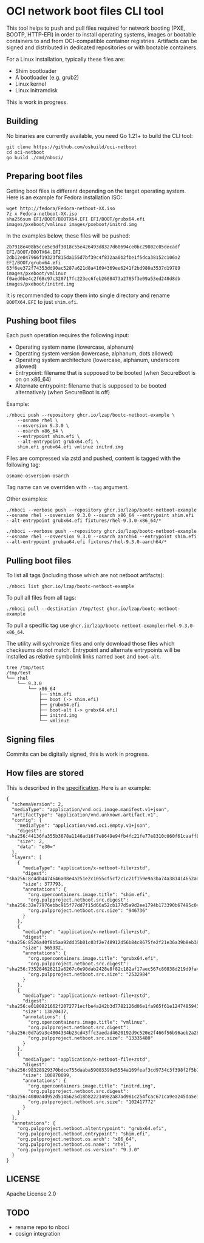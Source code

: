 # OCI network boot files CLI tool

This tool helps to push and pull files required for network booting (PXE, BOOTP, HTTP-EFI) in order to install operating systems, images or bootable containers to and from OCI-compatible container registries. Artifacts can be signed and distributed in dedicated repositories or with bootable containers.

For a Linux installation, typically these files are:

* Shim bootloader
* A bootloader (e.g. grub2)
* Linux kernel
* Linux initramdisk

This is work in progress.

## Building

No binaries are currently available, you need Go 1.21+ to build the CLI tool:

    git clone https://github.com/osbuild/oci-netboot
    cd oci-netboot
    go build ./cmd/nboci/

## Preparing boot files

Getting boot files is different depending on the target operating system. Here is an example for Fedora installation ISO:

    wget http://fedora/Fedora-netboot-XX.iso
    7z x Fedora-netboot-XX.iso
    sha256sum EFI/BOOT/BOOTX64.EFI EFI/BOOT/grubx64.efi images/pxeboot/vmlinuz images/pxeboot/initrd.img

In the examples below, these files will be pushed:

    2b7918e408b5cce5e9df3018c55e426493d8327d68694ce0bc29802c05decadf  EFI/BOOT/BOOTX64.EFI
    2db12e047966f19323f815da155d7bf39c4f832aa0b2fbe1f5dca38152c106a2  EFI/BOOT/grubx64.efi
    63f6ee372f74353dd90ac5287a621d8a41694369ee6241f2bd980a3537d19789  images/pxeboot/vmlinuz
    f0aed0be4c2f68c97c320717fc223ec6feb2688473a2785f3e09a53ed240d8db  images/pxeboot/initrd.img

It is recommended to copy them into single directory and rename `BOOTX64.EFI` to just `shim.efi`.

## Pushing boot files

Each push operation requires the following input:

* Operating system name (lowercase, alphanum)
* Operating system version (lowercase, alphanum, dots allowed)
* Operating system architecture (lowercase, alphanum, underscore allowed)
* Entrypoint: filename that is supposed to be booted (when SecureBoot is on on x86_64)
* Alternate entrypoint: filename that is supposed to be booted alternatively (when SecureBoot is off)

Example:

    ./nboci push --repository ghcr.io/lzap/bootc-netboot-example \
        --osname rhel \
        --osversion 9.3.0 \
        --osarch x86_64 \
        --entrypoint shim.efi \
        --alt-entrypoint grubx64.efi \
        shim.efi grubx64.efi vmlinuz initrd.img

Files are compressed via zstd and pushed, content is tagged with the following tag:

    osname-osversion-osarch

Tag name can ve overriden with `--tag` argument.

Other examples:

    ./nboci --verbose push --repository ghcr.io/lzap/bootc-netboot-example --osname rhel --osversion 9.3.0 --osarch x86_64 --entrypoint shim.efi --alt-entrypoint grubx64.efi fixtures/rhel-9.3.0-x86_64/*

    ./nboci --verbose push --repository ghcr.io/lzap/bootc-netboot-example --osname rhel --osversion 9.3.0 --osarch aarch64 --entrypoint shim.efi --alt-entrypoint grubaa64.efi fixtures/rhel-9.3.0-aarch64/*

## Pulling boot files

To list all tags (including those which are not netboot artifacts):

    ./nboci list ghcr.io/lzap/bootc-netboot-example

To pull all files from all tags:

    ./nboci pull --destination /tmp/test ghcr.io/lzap/bootc-netboot-example

To pull a specific tag use `ghcr.io/lzap/bootc-netboot-example:rhel-9.3.0-x86_64`.

The utility will sychronize files and only download those files which checksums do not match. Entrypoint and alternate entrypoints will be installed as relative symbolink links named `boot` and `boot-alt`.

    tree /tmp/test
    /tmp/test
    └── rhel
        └── 9.3.0
            └── x86_64
                ├── shim.efi
                ├── boot (-> shim.efi)
                ├── grubx64.efi
                ├── boot-alt (-> grubx64.efi)
                ├── initrd.img
                └── vmlinuz

## Signing files

Commits can be digitally signed, this is work in progress.

## How files are stored

This is described in the [specification](https://github.com/ipanova/netboot-oci-specs). Here is an example:

```
{
  "schemaVersion": 2,
  "mediaType": "application/vnd.oci.image.manifest.v1+json",
  "artifactType": "application/vnd.unknown.artifact.v1",
  "config": {
    "mediaType": "application/vnd.oci.empty.v1+json",
    "digest": "sha256:44136fa355b3678a1146ad16f7e8649e94fb4fc21fe77e8310c060f61caaff8a",
    "size": 2,
    "data": "e30="
  },
  "layers": [
    {
      "mediaType": "application/x-netboot-file+zstd",
      "digest": "sha256:8c4db4474646a08e4a251e2c1055cf5cf2c1c21f159e9a3ba74a381414652ad9",
      "size": 377793,
      "annotations": {
        "org.opencontainers.image.title": "shim.efi",
        "org.pulpproject.netboot.src.digest": "sha256:32e77976ebbc915f77dd7f15d66a52cb177d5a9d2ee1794b173390b67495c047",
        "org.pulpproject.netboot.src.size": "946736"
      }
    },
    {
      "mediaType": "application/x-netboot-file+zstd",
      "digest": "sha256:8526a40f8b5aa92dd35b01c03f2e748912d56b84c8675fe2f21e36a39b8eb388",
      "size": 565332,
      "annotations": {
        "org.opencontainers.image.title": "grubx64.efi",
        "org.pulpproject.netboot.src.digest": "sha256:735284626212a6267c0e90dab2428e8f82c182af17aec567c80838d219d9fa42",
        "org.pulpproject.netboot.src.size": "2532984"
      }
    },
    {
      "mediaType": "application/x-netboot-file+zstd",
      "digest": "sha256:e0180821662f2072771ecfbe4a242b3d7782126d06e1fa965f61e1247485943d",
      "size": 13020437,
      "annotations": {
        "org.opencontainers.image.title": "vmlinuz",
        "org.pulpproject.netboot.src.digest": "sha256:0d7a9a3c4804334b23cd43ffc3aedad4620192d9c520e2f466f56b96aeb2a284",
        "org.pulpproject.netboot.src.size": "13335480"
      }
    },
    {
      "mediaType": "application/x-netboot-file+zstd",
      "digest": "sha256:98328929370bdce755daaba59003399e5554a169feaf3cd9734c3f398f2f5b1c",
      "size": 100870099,
      "annotations": {
        "org.opencontainers.image.title": "initrd.img",
        "org.pulpproject.netboot.src.digest": "sha256:4080a4d952d5145625d18b822214982a87ad981c254fcac671ca9ea245da5e3d",
        "org.pulpproject.netboot.src.size": "102417772"
      }
    }
  ],
  "annotations": {
    "org.pulpproject.netboot.altentrypoint": "grubx64.efi",
    "org.pulpproject.netboot.entrypoint": "shim.efi",
    "org.pulpproject.netboot.os.arch": "x86_64",
    "org.pulpproject.netboot.os.name": "rhel",
    "org.pulpproject.netboot.os.version": "9.3.0"
  }
}
```

## LICENSE

Apache License 2.0

## TODO

* rename repo to nboci
* cosign integration
